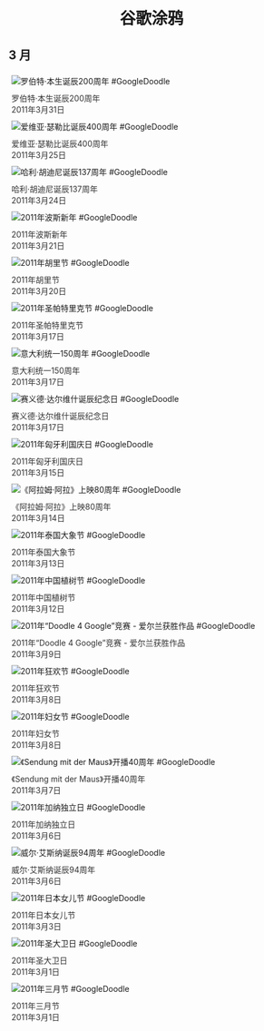 
<h1 align="center"> 谷歌涂鸦 </h1>




## 3 月

<div class="image">


<img src="//www.google.com/logos/2011/bunsen11-hp.png" alt="罗伯特·本生诞辰200周年 #GoogleDoodle" style="margin: 5px"/>
<div class="info" style="font-size: 14px; color:#333333; margin:5px"><div class="title">罗伯特·本生诞辰200周年</div><div class="date">2011年3月31日</div></div>

<img src="https://lh3.googleusercontent.com/FxhnG2xs5MkhjHnmxUTlKW2Ykp82BurAAZNvV5LVJrwy2nhOwTWnV7WHXO4l3btyB-wsrJbxQNT4sJCIfHRa2bT_fcWveFGlL5BhPRLy=s660" alt="爱维亚·瑟勒比诞辰400周年 #GoogleDoodle" style="margin: 5px"/>
<div class="info" style="font-size: 14px; color:#333333; margin:5px"><div class="title">爱维亚·瑟勒比诞辰400周年</div><div class="date">2011年3月25日</div></div>

<img src="https://lh3.googleusercontent.com/QkGmBdimLa_oMG9wcM9dOt1H_uHRC6p_U8Aeebfimx7aqzbwbUSIt6h4WTe2eAIwblFvb7RTdRzHgnz8gvEp8lT65zzys29s5bi8dbpy=s660" alt="哈利·胡迪尼诞辰137周年 #GoogleDoodle" style="margin: 5px"/>
<div class="info" style="font-size: 14px; color:#333333; margin:5px"><div class="title">哈利·胡迪尼诞辰137周年</div><div class="date">2011年3月24日</div></div>

<img src="https://lh3.googleusercontent.com/4wi4KcVqw8pd3xsop8pszZknf3cf8gS738qb3aOreEx-aQRu7F-cnUhaL5ZyOJYZ2dh4I86HULhFxohweV2aH2yzvVvNQPB24TxlOIU=s660" alt="2011年波斯新年 #GoogleDoodle" style="margin: 5px"/>
<div class="info" style="font-size: 14px; color:#333333; margin:5px"><div class="title">2011年波斯新年</div><div class="date">2011年3月21日</div></div>

<img src="//www.google.com/logos/2011/holi11-hp.jpg" alt="2011年胡里节 #GoogleDoodle" style="margin: 5px"/>
<div class="info" style="font-size: 14px; color:#333333; margin:5px"><div class="title">2011年胡里节</div><div class="date">2011年3月20日</div></div>

<img src="https://lh3.googleusercontent.com/CKe_uCv5qdtFV_Jnfr7e5bSI08jNFRmjxIH8QDBLju4Qnauisb8CWYyJIZuQDO7VMV4exOqtisI3EKJi1TImClLuj-3mh6sTIZdfBT0P=s660" alt="2011年圣帕特里克节 #GoogleDoodle" style="margin: 5px"/>
<div class="info" style="font-size: 14px; color:#333333; margin:5px"><div class="title">2011年圣帕特里克节</div><div class="date">2011年3月17日</div></div>

<img src="https://lh3.googleusercontent.com/PMw4qlA4NqBABbzkmVrtiYXnNJVHsx65eyfiGo3Lz2Q2dLm0DZoVSOOjtR_4z_sHKSeMHcH-qbqStSwgv-3-kZoGmXPRpKssCroHSNJA=s660" alt="意大利统一150周年 #GoogleDoodle" style="margin: 5px"/>
<div class="info" style="font-size: 14px; color:#333333; margin:5px"><div class="title">意大利统一150周年</div><div class="date">2011年3月17日</div></div>

<img src="https://lh3.googleusercontent.com/IV_N8gdB17fe8F_4RVsivusBQkv8W-qjdnrHpiHCtrKkiiRjYb5FuUskSqc99yhLVxDLN7sO53ASDZ6aE69CPmH7ujWrIo2FJQ918RRF=s660" alt="赛义德·达尔维什诞辰纪念日 #GoogleDoodle" style="margin: 5px"/>
<div class="info" style="font-size: 14px; color:#333333; margin:5px"><div class="title">赛义德·达尔维什诞辰纪念日</div><div class="date">2011年3月17日</div></div>

<img src="https://lh3.googleusercontent.com/omNcai1rPhAlWNSVToX_Ey6LHhxezhm0QBCLDM9J4OyR5Y6DVD82EBPMQMeu-ipSgWyQD9p269n3098LB5ZWGUtOTKZJB3dcVk10DL3I=s660" alt="2011年匈牙利国庆日 #GoogleDoodle" style="margin: 5px"/>
<div class="info" style="font-size: 14px; color:#333333; margin:5px"><div class="title">2011年匈牙利国庆日</div><div class="date">2011年3月15日</div></div>

<img src="https://lh3.googleusercontent.com/UUdoRvMlPUUo6sj4rDC9N_l0ZItT-G9ABAUB6WgNSu1f1ILp673ZSWPyBGxbSaxkiNQqXwrxNrQRZ_FIJqgQuSlqpE3H9r6wIzrMmYs=s660" alt="《阿拉姆·阿拉》上映80周年 #GoogleDoodle" style="margin: 5px"/>
<div class="info" style="font-size: 14px; color:#333333; margin:5px"><div class="title">《阿拉姆·阿拉》上映80周年</div><div class="date">2011年3月14日</div></div>

<img src="https://lh3.googleusercontent.com/HCkIanZE3-gWl1w7Ls3nMEwmeGbT3e45gFHx7-0nm2mSCswniDtMXCtI0JWOftdsPpXyZmSRP_FlIabPMUDHlUhDJ-HruHOrXpWkjsvm=s660" alt="2011年泰国大象节 #GoogleDoodle" style="margin: 5px"/>
<div class="info" style="font-size: 14px; color:#333333; margin:5px"><div class="title">2011年泰国大象节</div><div class="date">2011年3月13日</div></div>

<img src="https://lh3.googleusercontent.com/Cb24cmYtL9OZcjUBHyvbXt9Vh4L7Jq-tvw7gWDaq2WWvulM4z4RyoydcGvnwT6de_wFPWpnRCIVKEZg5NrAA5drEFa7HhIRYaCTfpaA=s660" alt="2011年中国植树节 #GoogleDoodle" style="margin: 5px"/>
<div class="info" style="font-size: 14px; color:#333333; margin:5px"><div class="title">2011年中国植树节</div><div class="date">2011年3月12日</div></div>

<img src="//www.google.com/logos/2011/d4g-ireland11-hp.jpg" alt="2011年“Doodle 4 Google”竞赛 - 爱尔兰获胜作品 #GoogleDoodle" style="margin: 5px"/>
<div class="info" style="font-size: 14px; color:#333333; margin:5px"><div class="title">2011年“Doodle 4 Google”竞赛 - 爱尔兰获胜作品</div><div class="date">2011年3月9日</div></div>

<img src="https://lh3.googleusercontent.com/S6NlyrT5AxSiYotqVhHRvhoJNFdK2mBkYVem-DvMJJEh97-Ii9w0BSdiRtsttGQQSy4jEfe76juHHrtl10drg_nwL-yu08sbUvXNzKJy=s660" alt="2011年狂欢节 #GoogleDoodle" style="margin: 5px"/>
<div class="info" style="font-size: 14px; color:#333333; margin:5px"><div class="title">2011年狂欢节</div><div class="date">2011年3月8日</div></div>

<img src="https://lh3.googleusercontent.com/7rSlcdHYmudXkhbsbI-MEvFcweDGoHU4FOpQPxj4bOFg_h1o8Dhn9k6kjdIMyq4tcdCUHl3ulJMWZYxS-RPm-YrZlDfx5hy59p6gvJm6=s660" alt="2011年妇女节 #GoogleDoodle" style="margin: 5px"/>
<div class="info" style="font-size: 14px; color:#333333; margin:5px"><div class="title">2011年妇女节</div><div class="date">2011年3月8日</div></div>

<img src="https://lh3.googleusercontent.com/Ok30VjpVFEdUEXAJ7e7KNU8CZyVyWPqfhrTGRuV_EaKcbK_xmMuRM9pSgRt5MEY98fLba1eGBOn9lPRk7M0w5-yolfBDcA2mUd2blhwz0g=s660" alt="《Sendung mit der Maus》开播40周年 #GoogleDoodle" style="margin: 5px"/>
<div class="info" style="font-size: 14px; color:#333333; margin:5px"><div class="title">《Sendung mit der Maus》开播40周年</div><div class="date">2011年3月7日</div></div>

<img src="https://lh3.googleusercontent.com/0wYcfOUKQ3NegmzsLmQCskRYkx4TESUqXPIlOFMQssByOZbXmLG9jEZ7eM5c7I_lLcfRJeFZIuph43QpauX8k4VELUyUyrY3zjnoz4iF=s660" alt="2011年加纳独立日 #GoogleDoodle" style="margin: 5px"/>
<div class="info" style="font-size: 14px; color:#333333; margin:5px"><div class="title">2011年加纳独立日</div><div class="date">2011年3月6日</div></div>

<img src="//www.google.com/logos/2011/eisner11-hp.jpg" alt="威尔·艾斯纳诞辰94周年 #GoogleDoodle" style="margin: 5px"/>
<div class="info" style="font-size: 14px; color:#333333; margin:5px"><div class="title">威尔·艾斯纳诞辰94周年</div><div class="date">2011年3月6日</div></div>

<img src="https://lh3.googleusercontent.com/NlYibiKcYgxu1lac_VnIbkUkwmYBQmZyxiqZWh_9rNA8JZ9yBDTdnCcLILS8LBFcE_lyYwGK5ECYYv0XDMkYN1CKaSI5uGQBId_CO5fA=s660" alt="2011年日本女儿节 #GoogleDoodle" style="margin: 5px"/>
<div class="info" style="font-size: 14px; color:#333333; margin:5px"><div class="title">2011年日本女儿节</div><div class="date">2011年3月3日</div></div>

<img src="https://lh3.googleusercontent.com/AAWRGyfeAdIjYJ9AZNrAgele96GajQu6fqH0D6ekqgzD6jMcB31MeJyt_iP9p2Jj1IHfg2vwZ558ChhLWnVSGLTLjwzA62ckvhGlgsQQiA=s660" alt="2011年圣大卫日 #GoogleDoodle" style="margin: 5px"/>
<div class="info" style="font-size: 14px; color:#333333; margin:5px"><div class="title">2011年圣大卫日</div><div class="date">2011年3月1日</div></div>

<img src="https://lh3.googleusercontent.com/8btoRDaQvzIkPKvqQ0EY4Fohi3jFxkOUKN12Ni4tNMLpr5bR5jf8IHVXw2ZI9HQAgTxrd25oIcYskPxoGUnXu5QscvfAR3RdqO73hKea=s660" alt="2011年三月节 #GoogleDoodle" style="margin: 5px"/>
<div class="info" style="font-size: 14px; color:#333333; margin:5px"><div class="title">2011年三月节</div><div class="date">2011年3月1日</div></div>

</div>








